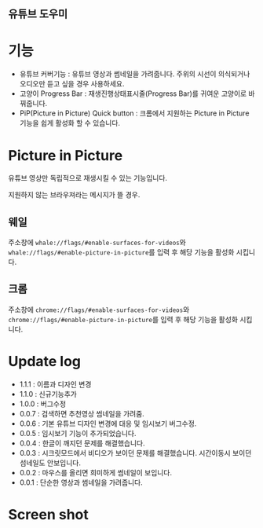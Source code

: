 유튜브 도우미
---

# 기능

- 유튜브 커버기능 : 유튜브 영상과 썸네일을 가려줍니다. 주위의 시선이 의식되거나 오디오만 듣고 싶을 경우 사용하세요.
- 고양이 Progress Bar : 재생진행상태표시줄(Progress Bar)를 귀여운 고양이로 바꿔줍니다.
- PiP(Picture in Picture) Quick button : 크롬에서 지원하는 Picture in Picture 기능을 쉽게 활성화 할 수 있습니다.

# Picture in Picture

유튜브 영상만 독립적으로 재생시킬 수 있는 기능입니다.

지원하지 않는 브라우져라는 메시지가 뜰 경우.

## 웨일

주소창에 `whale://flags/#enable-surfaces-for-videos`와 `whale://flags/#enable-picture-in-picture`를 입력 후 
해당 기능을 활성화 시킵니다.

## 크롬

주소창에 `chrome://flags/#enable-surfaces-for-videos`와 `chrome://flags/#enable-picture-in-picture`를 입력 후 
해당 기능을 활성화 시킵니다.

# Update log

- 1.1.1 : 이름과 디자인 변경
- 1.1.0 : 신규기능추가
- 1.0.0 : 버그수정
- 0.0.7 : 검색하면 추천영상 썸네일을 가려줌.
- 0.0.6 : 기본 유튜브 디자인 변경에 대응 및 임시보기 버그수정.
- 0.0.5 : 임시보기 기능이 추가되었습니다.
- 0.0.4 : 한글이 깨지던 문제를 해결했습니다.
- 0.0.3 : 시크릿모드에서 비디오가 보이던 문제를 해결했습니다. 시간이동시 보이던 섬네일도 안보입니다.
- 0.0.2 : 마우스를 올리면 희미하게 썸네일이 보입니다.
- 0.0.1 : 단순한 영상과 썸네일을 가려줍니다.

# Screen shot

